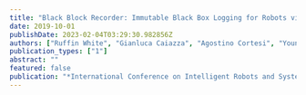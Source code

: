 ```yaml
---
title: "Black Block Recorder: Immutable Black Box Logging for Robots via Blockchain "
date: 2019-10-01
publishDate: 2023-02-04T03:29:30.982856Z
authors: ["Ruffin White", "Gianluca Caiazza", "Agostino Cortesi", "Young Im Cho", "Henrik I. Christensen"]
publication_types: ["1"]
abstract: ""
featured: false
publication: "*International Conference on Intelligent Robots and Systems (IROS)*"
---
```


